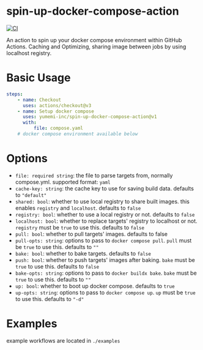 # spin-up-docker-compose-action

[![CI](https://github.com/yu-ichiro/spin-up-docker-compose-action/actions/workflows/main.yml/badge.svg)](https://github.com/yu-ichiro/spin-up-docker-compose-action/actions/workflows/main.yml)

An action to spin up your docker compose environment within GitHub Actions. Caching and Optimizing, sharing image between jobs by using localhost registry.

# Basic Usage

```yml
steps:
    - name: Checkout
      uses: actions/checkout@v3
    - name: Setup docker compose
      uses: yumemi-inc/spin-up-docker-compose-action@v1
      with:
          file: compose.yaml
    # docker compose environment available below
```

# Options

* `file: required string`: the file to parse targets from, normally compose.yml. supported format: `yaml`
* `cache-key: string`: the cache key to use for saving build data. defaults to `"default"`
* `shared: bool`: whether to use local registry to share built images. this enables `registry` and `localhost`. defaults to `false`
* `registry: bool`: whether to use a local registry or not. defaults to `false`
* `localhost: bool`: whether to replace targets' registry to localhost or not. `registry` must be `true` to use this. defaults to `false`
* `pull: bool`: whether to pull targets' images. defaults to false
* `pull-opts: string`: options to pass to `docker compose pull`. `pull` must be `true` to use this. defaults to `""`
* `bake: bool`: whether to bake targets. defaults to `false`
* `push: bool`: whether to push targets' images after baking. `bake` must be `true` to use this. defaults to `false`
* `bake-opts: string`: options to pass to `docker buildx bake`. `bake` must be `true` to use this. defaults to `""`
* `up: bool`: whether to boot up docker compose. defaults to `true`
* `up-opts: string`: options to pass to `docker compose up`. `up` must be `true` to use this. defaults to `"-d"`

# Examples

example workflows are located in `./examples`

